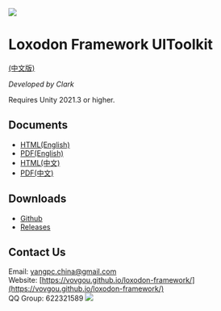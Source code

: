 ![](images/icon.png)

# Loxodon Framework UIToolkit

[(中文版)](https://github.com/New-Game-Studio/loxodon-framework/blob/master/Loxodon.Framework.UIElements/README.md)

*Developed by Clark*

Requires Unity 2021.3 or higher.


## Documents

- [HTML(English)](https://github.com/New-Game-Studio/loxodon-framework/blob/master/docs/LoxodonFramework_en.md)
- [PDF(English)](https://github.com/New-Game-Studio/loxodon-framework/raw/master/docs/LoxodonFramework_en.pdf)
- [HTML(中文)](https://github.com/New-Game-Studio/loxodon-framework/blob/master/docs/LoxodonFramework.md)
- [PDF(中文)](https://github.com/New-Game-Studio/loxodon-framework/raw/master/docs/LoxodonFramework.pdf)

## Downloads  
- [Github](https://github.com/New-Game-Studio/loxodon-framework-dev/tree/master/Loxodon.Framework.UIElements)
- [Releases](https://github.com/New-Game-Studio/loxodon-framework/releases)

## Contact Us
Email: [yangpc.china@gmail.com](mailto:yangpc.china@gmail.com)   
Website: [https://vovgou.github.io/loxodon-framework/](https://vovgou.github.io/loxodon-framework/)  
QQ Group: 622321589 [![](https://pub.idqqimg.com/wpa/images/group.png)](https:////shang.qq.com/wpa/qunwpa?idkey=71c1e43c24900ee84aeffc76fb67c0bacddc3f62a516fe80eae6b9521f872c59)
